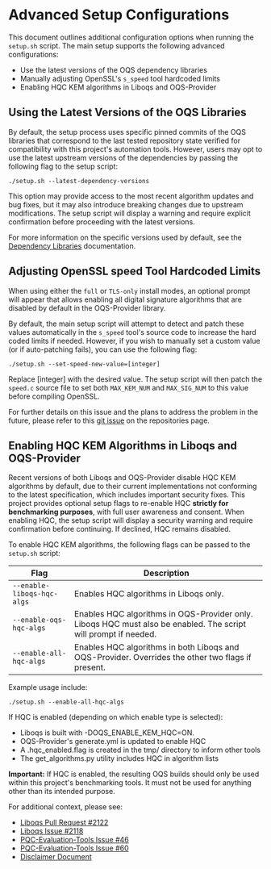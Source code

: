 # Advanced Setup Configurations
This document outlines additional configuration options when running the `setup.sh` script. The main setup supports the following advanced configurations:

- Use the latest versions of the OQS dependency libraries
- Manually adjusting OpenSSL's `s_speed` tool hardcoded limits
- Enabling HQC KEM algorithms in Liboqs and OQS-Provider

## Using the Latest Versions of the OQS Libraries
By default, the setup process uses specific pinned commits of the OQS libraries that correspond to the last tested repository state verified for compatibility with this project's automation tools. However, users may opt to use the latest upstream versions of the dependencies by passing the following flag to the setup script:

```
./setup.sh --latest-dependency-versions
```

This option may provide access to the most recent algorithm updates and bug fixes, but it may also introduce breaking changes due to upstream modifications. The setup script will display a warning and require explicit confirmation before proceeding with the latest versions.

For more information on the specific versions used by default, see the [Dependency Libraries](./developer_information/dependency_libraries.md) documentation.

## Adjusting OpenSSL speed Tool Hardcoded Limits
When using either the `full` or `TLS-only` install modes, an optional prompt will appear that allows enabling all digital signature algorithms that are disabled by default in the OQS-Provider library.

By default, the main setup script will attempt to detect and patch these values automatically in the `s_speed` tool's source code to increase the hard coded limits if needed. However, if you wish to manually set a custom value (or if auto-patching fails), you can use the following flag:

```
./setup.sh --set-speed-new-value=[integer]
```

Replace [integer] with the desired value. The setup script will then patch the `speed.c` source file to set both `MAX_KEM_NUM` and `MAX_SIG_NUM` to this value before compiling OpenSSL.

For further details on this issue and the plans to address the problem in the future, please refer to this [git issue](https://github.com/crt26/pqc-evaluation-tools/issues/25) on the repositories page.

## Enabling HQC KEM Algorithms in Liboqs and OQS-Provider
Recent versions of both Liboqs and OQS-Provider disable HQC KEM algorithms by default, due to their current implementations not conforming to the latest specification, which includes important security fixes. This project provides optional setup flags to re-enable HQC **strictly for benchmarking purposes**, with full user awareness and consent. When enabling HQC, the setup script will display a security warning and require confirmation before continuing. If declined, HQC remains disabled.

To enable HQC KEM algorithms, the following flags can be passed to the `setup.sh` script:

| **Flag**                   | **Description**                                                                                                 |
|----------------------------|-----------------------------------------------------------------------------------------------------------------|
| `--enable-liboqs-hqc-algs` | Enables HQC algorithms in Liboqs only.                                                                          |
| `--enable-oqs-hqc-algs`    | Enables HQC algorithms in OQS-Provider only. Liboqs HQC must also be enabled. The script will prompt if needed. |
| `--enable-all-hqc-algs`    | Enables HQC algorithms in both Liboqs and OQS-Provider. Overrides the other two flags if present.               |


Example usage include:
```
./setup.sh --enable-all-hqc-algs
```

If HQC is enabled (depending on which enable type is selected):

- Liboqs is built with -DOQS_ENABLE_KEM_HQC=ON.
- OQS-Provider's generate.yml is updated to enable HQC 
- A .hqc_enabled.flag is created in the tmp/ directory to inform other tools
- The get_algorithms.py utility includes HQC in algorithm lists

**Important:** If HQC is enabled, the resulting OQS builds should only be used within this project's benchmarking tools. It must not be used for anything other than its intended purpose.

For additional context, please see:
- [Liboqs Pull Request #2122](https://github.com/open-quantum-safe/liboqs/pull/2122)
- [Liboqs Issue #2118](https://github.com/open-quantum-safe/liboqs/issues/2118)
- [PQC-Evaluation-Tools Issue #46](https://github.com/crt26/pqc-evaluation-tools/issues/46)
- [PQC-Evaluation-Tools Issue #60](https://github.com/crt26/pqc-evaluation-tools/issues/60)
- [Disclaimer Document](../DISCLAIMER.md)